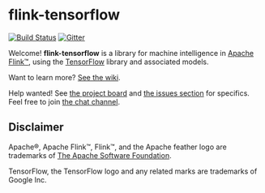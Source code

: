 # flink-tensorflow

[![Build Status](https://api.travis-ci.org/FlinkML/flink-tensorflow.png?branch=master)](https://travis-ci.org/FlinkML/flink-tensorflow)
[![Gitter](https://badges.gitter.im/Join%20Chat.svg)](https://gitter.im/flink-tensorflow/Lobby)

Welcome!  **flink-tensorflow** is a library for machine intelligence in [Apache Flink™](http://flink.apache.org/),
using the [TensorFlow](https://www.tensorflow.org/) library and associated models.

Want to learn more? [See the wiki](https://github.com/cookieai/flink-tensorflow/wiki).

Help wanted!  See [the project board](https://github.com/cookieai/flink-tensorflow/projects) and [the issues section](https://github.com/cookieai/flink-tensorflow/issues) for specifics.    Feel free to join [the chat channel](https://gitter.im/flink-tensorflow/Lobby).

## Disclaimer
Apache®, Apache Flink™, Flink™, and the Apache feather logo are trademarks of [The Apache Software Foundation](http://apache.org).

TensorFlow, the TensorFlow logo and any related marks are trademarks of Google Inc.
